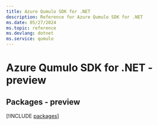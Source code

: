 ```yaml
---
title: Azure Qumulo SDK for .NET
description: Reference for Azure Qumulo SDK for .NET
ms.date: 05/27/2024
ms.topic: reference
ms.devlang: dotnet
ms.service: qumulo
---
```

# Azure Qumulo SDK for .NET - preview
## Packages - preview
[!INCLUDE [packages](qumulo-index.md)]
